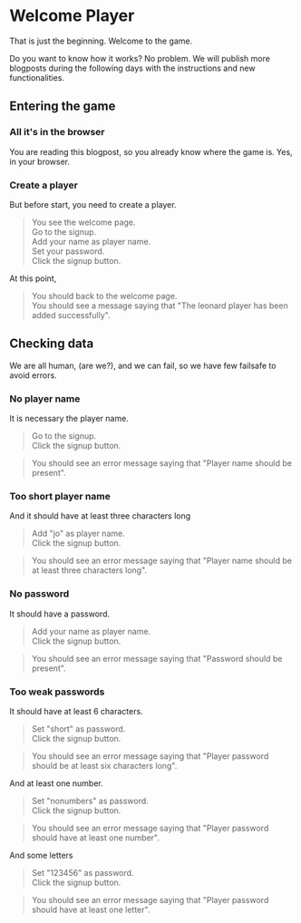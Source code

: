# Welcome Player

That is just the beginning.
Welcome to the game.

Do you want to know how it works?
No problem. 
We will publish more blogposts during
the following days with the instructions
and new functionalities.

## Entering the game

### All it's in the browser

You are reading this blogpost, so you already
know where the game is. Yes, in your browser.


### Create a player

But before start, you need to create a player.

 > You see the welcome page.  
 > Go to the signup.  
 > Add your name as player name.  
 > Set your password.  
 > Click the signup button.  
 <!-- SNAPSHOT status=200 -->

At this point,
 
 > You should back to the welcome page.  
 > You should see a message saying that "The leonard player has been added successfully".  

## Checking data

We are all human, (are we?), and we can
fail, so we have few failsafe to avoid
errors.

### No player name

It is necessary the player name.

 > Go to the signup.  
 > Click the signup button.  
 <!-- SNAPSHOT status=400 -->
 > You should see an error message saying that "Player name should be present".  

### Too short player name

And it should have at least three characters long

 > Add "jo" as player name.  
 > Click the signup button.  
 <!-- SNAPSHOT status=400 -->
 > You should see an error message saying that "Player name should be at least three characters long".  

### No password

It should have a password.

 > Add your name as player name.  
 > Click the signup button.  
 <!-- SNAPSHOT status=400 -->
 > You should see an error message saying that "Password should be present".  

### Too weak passwords

It should have at least 6 characters.

 > Set "short" as password.  
 > Click the signup button.  
 <!-- SNAPSHOT status=400 -->
 > You should see an error message saying that "Player password should be at least six characters long".  

And at least one number.

 > Set "nonumbers" as password.  
 > Click the signup button.  
 <!-- SNAPSHOT status=400 -->
 > You should see an error message saying that "Player password should have at least one number".  

And some letters

 > Set "123456" as password.  
 > Click the signup button.  
 <!-- SNAPSHOT status=400 -->
 > You should see an error message saying that "Player password should have at least one letter".  

